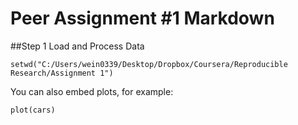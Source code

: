 Peer Assignment #1 Markdown
========================================================

##Step 1 Load and Process Data
```{r}
setwd("C:/Users/wein0339/Desktop/Dropbox/Coursera/Reproducible Research/Assignment 1")
```

You can also embed plots, for example:

```{r fig.width=7, fig.height=6}
plot(cars)
```

```{r}

```
